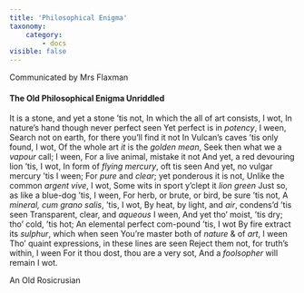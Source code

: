 ```yaml
---
title: 'Philosophical Enigma'
taxonomy:
    category:
        - docs
visible: false
---
```


<div class="author">Communicated by Mrs Flaxman</div>

#### The Old Philosophical Enigma Unriddled

It is a stone, and yet a stone ’tis not,
In which the all of art consists, I wot,
In nature’s hand though never perfect seen
Yet perfect is in *potency*, I ween,
Search not on earth, for there you’ll find it not
In Vulcan’s caves ’tis only found, I wot,
Of the whole art *it* is the *golden mean*,
Seek then what we a *vapour* call; I ween,
For a live animal, mistake it not
And yet, a red devouring lion ’tis, I wot,
In form of *flying mercury*, oft tis seen
And yet, no vulgar mercury ’tis I ween;
For *pure* and *clear*; yet ponderous it is not,
Unlike the common *argent vive*, I wot,
Some wits in sport y’clept it *lion green*
Just so, as like a blue-dog ’tis, I ween,
For herb, or brute, or bird, be sure ’tis not,
A *mineral, cum grano salis*, ’tis, I wot,
By heat, by light, and *air*, condens’d ’tis seen
Transparent, clear, and *aqueous* I ween,
And yet tho’ moist, ’tis dry; tho’ cold, ’tis hot;
An elemental perfect com-pound ’tis, I wot
By fire extract its *sulphur*, which when seen
You’re master both of *nature* & of *art*, I ween
Tho’ quaint expressions, in these lines are seen
Reject them not, for truth’s within, I ween
For it thou dost, thou are a very sot,
And a *foolsopher* will remain I wot.

An Old Rosicrusian